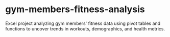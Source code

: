 # gym-members-fitness-analysis
Excel project analyzing gym members' fitness data using pivot tables and functions to uncover trends in workouts, demographics, and health metrics.
